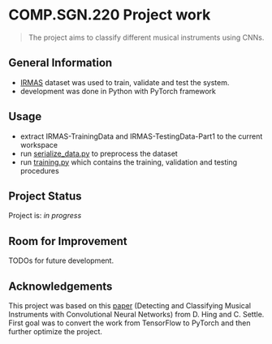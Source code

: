 #  COMP.SGN.220 Project work

> The project aims to classify different musical instruments using CNNs. 

##  General Information

- [IRMAS](https://www.upf.edu/web/mtg/irmas) dataset was used to train, validate and test the system.
- development was done in Python with PyTorch framework

##  Usage

- extract IRMAS-TrainingData and IRMAS-TestingData-Part1 to the current workspace
- run [serialize_data.py](https://github.com/vnopanen/COMP.SGN.220-project/blob/master/serialize_data.py "serialize_data.py") to preprocess the dataset
- run [training.py](https://github.com/vnopanen/COMP.SGN.220-project/blob/master/training.py "training.py") which contains the training, validation and testing procedures

##  Project Status

Project is: _in progress_ <!--- _complete_ / _no longer being worked on_ -->

##  Room for Improvement

TODOs for future development.

##  Acknowledgements

This project was based on this [paper](http://cs230.stanford.edu/projects_winter_2021/reports/70770755.pdf)
(Detecting and Classifying Musical Instruments with Convolutional Neural Networks) from D. Hing and C. Settle. 
First goal was to convert the work from TensorFlow to PyTorch and then further optimize the project.

